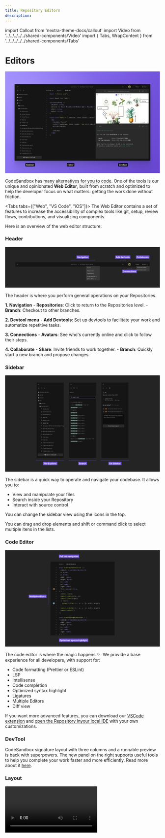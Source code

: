 ```yaml
---
title: Repository Editors
description:
---
```


import Callout from 'nextra-theme-docs/callout'
import Video from '../../../../../shared-components/Video'
import { Tabs, WrapContent } from '../../../../../shared-components/Tabs'

# Editors

![The web editor](../images/overview-web.jpg)

CodeSandbox has [many alternatives for you to code](../introduction/overview). One of the tools is our unique and opinionated **Web Editor**, built from scratch and optimized to help the developer focus on what matters: getting the work done  without friction. 

<Tabs tabs={["Web", "VS Code", "iOS"]}>
    <WrapContent>
The Web Editor contains a set of features to increase the accessibility of complex tools like git, setup, review flows, contributions, and visualizing components. 

Here is an overview of the web editor structure:

### Header

![The web editor](../images/overview-header.jpg)

The header is where you perform general operations on your Repositories.

**1. Navigation**
    - **Repositories**: Click to return to the Repositories level.
    - **Branch**: Checkout to other branches.

**2. Devtool menu**
    - **Add Devtools**: Set up devtools to facilitate your work and automatize repetitive tasks.

**3. Connections**
    - **Avatars**: See who's currently online and click to follow their steps.

**4. Collaborate**
    - **Share**: Invite friends to work together.
    - **Branch**: Quickly start a new branch and propose changes.


### Sidebar

![The web editor](../images/overview-sidebar.jpg)

The sidebar is a quick way to operate and navigate your codebase. It allows you to:

- View and manipulate your files
- Search inside your Repository
- Interact with source control

You can change the sidebar view using the icons in the top. 

<Callout emoji="⭑">
    You can drag and drop elements and shift or command click to select multiple itens in the lists. 
</Callout>

### Code Editor

![The web editor](../images/overview-editor.jpg)

The code editor is where the magic happens ✨. We provide a base experience for all developers, with support for:

- Code formatting (Prettier or ESLint)
- LSP
- Intellisense
- Code completion
- Optimized syntax highlight
- Ligatures
- Multiple Editors
- Diff view

 If you want more advanced features, you can download our [VSCode extension](https://marketplace.visualstudio.com/items?itemName=CodeSandbox-io.codesandbox-projects) and [open the Repository inyour local IDE](../getting-started/keep-working-on-vscode) with your own customizations.

### DevTool

CodeSandbox signature layout with three columns and a runnable preview is back with superpowers. The new panel on the right supports useful tools to help you complete your work faster and more efficiently. Read more about it [here](devtools).

### Layout

<Video src="../../overview-resize.mp4" />

CodeSandbox Web Editor allows you to customize the three-panel layout to maximize the space for the task you are working on. Hover the mouse near the edge of each column to see the resize cursor; click and hold to change the layout. 

After reaching the proportional limit, keep dragging to hide the entire column. 

**Keyboard Shortcuts**

Press <kbd>Cmd/Ctrl</kbd> <kbd>B</kbd> to hide the Sidebar.

Press <kbd>Cmd/Ctrl</kbd> <kbd>.</kbd> to hide the DevTools. 
    </WrapContent>
    <WrapContent>
       ![](../images/cover-vscode.jpg)
       Open any branch directly in your local VSCode and use all the extensions and keybindings that you’ve already configured. On top of this, all editors can collaborate seamlessly, so your team members can follow your steps on VSCode without leaving the Web Editor.
       
<br/>
       ## Open your branch in VS Code

You can jump to VS Code at anytime from the browser

![Open VS Code from Web Editor](../images/vscode-open.jpg)

> We also support opening the branch [Using Visual Studio Insiders](./insiders).

Alternatively, you can do all your work in VS Code without accessing CodeSandbox on the web

1. Open the extension
2. Sign in if you haven’t already
3. Select the ‘Projects’ panel and select the project you want to work on. From there you can open a new branch or select an existing branch to open

![Sign in on VS Code](../images/vscode-projects.jpg)

You will only be able to select from a list of repositories that have been imported to CodeSandbox. If you don’t see your project in the list, check your dashboard on CodeSandbox to make sure everything is set up there first.

If at any point, you want to switch to the CodeSandbox editor, simply click ‘Open in CodeSandbox’ under the ‘Branch Control Panel’

<br/>
## DevTools

Just like in the CodeSandbox editor, you have access to running ports to view code changes in the browser. The available ports are listed in the panel. Clicking on a port will open a tab in your default browser

![VS Code DevTool Panel](../images/vscode-devtools.jpg)

<br/>
## Live Collaboration

<br/>
### View collaborators

Once you are connected to the branch, you will be able to see a list of teammates that are active on the branch. You can see the list of collaborators as well as the environment they are working from. 

![Participant list](../images/vscode-participants.jpg)

In this case, I am active in both VS Code and the CodeSandbox editor. 

### Multiplayer Changes

Changes that are made to a file are reflected in the editor of every user. Select the name of a collaborator to focus on the file and line that they are working on

<Video src="../../vscode-following.mp4" />
<br/>
## Reviewing PRs in VSCode

You can review PRs directly from VSCode while connected to CodeSandbox. To do this, you should install the [GitHub App of CodeSandbox](/learn/integrations/github-app). With this app, every PR will have a link to open the branch in VSCode.

We also recommend to install the [GitHub Pull Request](https://marketplace.visualstudio.com/items?itemName=GitHub.vscode-pull-request-github) extension, and configure it as a default extension in your user settings (as outlined [here](#default-user-extensions)). With this extension you can put comments on GitHub directly from your editor.

<br/>
## Settings & Extensions

### Default Workspace Extensions

You can create the file `.vscode/extensions.json` in your repository to define the default extensions that should be installed for the repository. An example:

```json
{
  "recommendations": ["esbenp.prettier-vscode", "dbaeumer.vscode-eslint"]
}
```

This will make sure that Prettier and ESLint are installed whenever someone opens the branch in VSCode.

### Default User Extensions

In case you have any personal extensions that you want to have in every branch, you can define those in your VSCode settings under the setting id `remote.SSH.defaultExtensions`. To change this setting, you can open VSCode settings (`CMD/Ctrl + ,`) and search for `remote.SSH.defaultExtensions`.

You can copy your favourite VSCode extension ids, and put them in that setting. From then on, these extensions will be automatically installed in your branches.

### VSCode Setting Sync

To sync your settings and keybindings between branches, you can enable VSCode Setting Sync. To learn more about how to set this up, you can check [here](https://code.visualstudio.com/docs/editor/settings-sync).

<br/>
## FAQs

### What to do about that recurring trust modal?

![Trust Modal](../images/vscode-trust.jpg)

This modal shows up every time you launch a project folder in a new container. Since every branch will be opened with a unique SSH url, VS Code will ask you to verify that you trust the connection. This is an important security notice used to confirm that the user understands the  connection being established before opening the code. You can read more about the modal [here](https://code.visualstudio.com/blogs/2021/07/06/workspace-trust).

### Do I have to be connected to live session on CodeSandbox in order to work on a branch?

It is possible to work in an “un-synced” state. In order for CodeSandbox features to work, the branch needs to established on a remote connection AND connected to Pitcher (see How it works for more information

### Who can access my code?

Only people on your CodeSandbox team with permissions to the repository may join as a collaborator. Repository permissions are carried over from Github. To add someone new to the team, provide access on Github and add them to the CodeSandbox. From there, they can access the code in the browser or follow the steps above to use VS Code.

### More Questions?

For questions and support please use the community [discord server](https://discord.gg/R32XxEGp4s).
    </WrapContent>
     <WrapContent>
     CodeSandbox for iOS support for Sandbox development is powered by the app’s Node.js port, it enables offline development but it is limited by the restrictions imposed by iOS. To unleash the full potential of developing on iOS you can use CodeSandbox Repositories. Repositories allows you to have the same experience across different devices but making the most of each platform’s potential.
     <br/>
        ## Dashboard

The Dashboard is the place where you can browse and manage your Repositories and the branches in your Repositories. 

The "Repositories" view allows you to see at the fist glance all the Repositories in a team, which team members are working actively on a Repository, whether the Repository is public or private, the number of branches of the Repository and the number of pull requests that are currently open.

![IMG_A1198FD49BCB-1.jpg](../images/IMG_A1198FD49BCB-1.jpg)

### Kanban view

This screen shows you an overview of all the branches on a Repository’s repo split by the stage in a common development workflow the branches are in. 

- The “Stage” column contains the default branch of your repository, which is usually protected.
- The “Review” column shows all branches with an open Pull Request.
- The “Drafts” column contains all the other work in progress branches.

![IMG_9A52F33CC285-1.jpg](../images/IMG_9A52F33CC285-1.jpg)

![IMG_070AC9EEC709-1.jpg](../images/IMG_070AC9EEC709-1.jpg)

### Command palette

Every dashboard action enumerated here is also available in the command palette which you can access by double tapping anywhere in the screen with two fingers or via the `⌘ + K` shortcut.

## Development Environment

If you have checked the “Sandboxes” section of this documentation you should be familiar with the different parts of the IDE. Here, we will show you the main differences between the Sandboxes and the Repositories IDE and how the new components work.

![IMG_5EA5205DF3C1-1.jpg](../images/IMG_5EA5205DF3C1-1.jpg)

### Sidebar

**Branch Picker**

Sitting at the top of the sidebar you can see the name of the current branch. Tap on it to access the “Branch Picker” where you can change branch, create a new one, delete existing ones or rename the currently selected branch.

![IMG_06B9DA1CEE3E-1.jpg](../images/IMG_06B9DA1CEE3E-1.jpg)

![IMG_CE0C6EE7C6E4-1.jpg](../images/IMG_CE0C6EE7C6E4-1.jpg)

**Content Search**

In the second tab of the sidebar, the “Content Search” screen allows you to search in the entire Repository a term or matching result for a regular expression.

![IMG_39B8D00B6ED4-1.jpg](../images/IMG_39B8D00B6ED4-1.jpg)

**Git Client**

Unlike the “Git Client” for Local Sandboxes, the remote repository is configured for you and push operations take place automatically when a new commit is made.
The small files picker allows you to select which files you want to commit or discard changes from. 

In this screen you can also find the commits introduced since the target branch was forked and a button to quickly create a new Pull Request for the current branch.

![IMG_8449EA73EA2F-1.jpg](../images/IMG_8449EA73EA2F-1.jpg)

### Editor

There is some differences between the Repositories and the Sandboxes editor that we will outline below.

![IMG_121E87650748-1.jpg](../images/IMG_121E87650748-1.jpg)

**Repository Status**

At the right of the button to toggle the sidebar there is the status pill. This component informs you about the current state of the Repository and also about background actions being performed on your Repositories. These are the different states possible:

- Protected: the current branch is protected and no changes can be performed.
- Reconnecting: the internet connection was lost and the application is trying to reconnect to Pitcher.
- Offline: the attempts to reconnect timed out and the Editor is in offline mode where no changes can be performed. Tapping on the status pill triggers new reconnection attempts.
- Commits behind main branch (i.e. “4 commits behind main”): New commits have been merged onto the main branch and the current branch is a number of commits behind the HEAD of the main branch. Tapping on the status pill merges the main branch into the current branch.
- Merge Conflicts: indicates that merge conflicts arose as a result of pulling or merging the main branch onto the current branch.
- Commit Error: indicates that a pre-commit hook failed halting the commit operation. Tapping on the status pill opens a shell with the output of the failed commit operation.

**Live Collaboration**

Every time you access a branch, through the Dashboard or a universal link, you will join a live editing session. At the top-right corner of the screen you will see who has joined the session and by tapping on their avatar you will be able to follow their activity as they work on the current branch.

![IMG_63ED253F97BD-1.jpg](../images/IMG_63ED253F97BD-1.jpg)

![IMG_747C51FFF44D-1.jpg](../images/IMG_747C51FFF44D-1.jpg)

**IntelliSense**

The Editor interacts with Pitcher’s language server. The application only consumes the auto-completion service but new features will be added in the future.

![IMG_8DC7B9BC87A2-1.jpg](../images/IMG_8DC7B9BC87A2-1.jpg)

**Conflict resolution**

The Editor detects conflicts in a source file and allows you to quickly pick a conflict resolution by tapping on the chevron located at the left of the first conflicting line.

![IMG_951B710AAE83-1.jpg](../images/IMG_951B710AAE83-1.jpg)

![IMG_864A490E2444-1.jpg](../images/IMG_864A490E2444-1.jpg)

### DevTools

**Tasks**

At the bottom of the screen you can find the DevTools area. This component allows you to easily launch tasks defined in your `package.json` or  `.codesandbox/tasks.json` files, check their output or stop their execution. 

![IMG_93AE5A32AFB9-1.jpg](../images/IMG_93AE5A32AFB9-1.jpg)

![IMG_2A7CB6774307-1.jpg](../images/IMG_2A7CB6774307-1.jpg)

**Previews**

Every time a port is open a new preview will become accessible from the “Previews” section and if possible it will show the name of the task that created the port. Tapping on any of these entries will open app the in-app web browser and load the content that port is serving.

![IMG_5D27020B787A-1.jpg](../images/IMG_5D27020B787A-1.jpg)

**Terminals**

Lastly, the Terminals section lets you pick among all the running shells and also create new ones.

![IMG_CA6F9D87591E-1.jpg](../images/IMG_CA6F9D87591E-1.jpg)
    </WrapContent>
</Tabs>